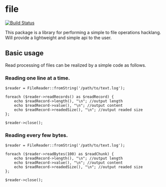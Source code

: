 file
======================================================

[![Build Status](https://travis-ci.org/minimalist-jr/file.svg?branch=master)](https://travis-ci.org/minimalist-jr/file)

This package is a library for performing a simple to file operations hacklang.
Will provide a lightweight and simple api to the user.


Basic usage
------------------------------------------------------

Read processing of files can be realized by a simple code as follows.

### Reading one line at a time.


```hack
$reader = FileReader::fromString('/path/to/text.log');

foreach ($reader->readRecords() as $readRecord) {
	echo $readRecord->length(), "\n"; //output length
	echo $readRecord->value(), "\n"; //output content
	echo $readRecord->readedSize(), "\n"; //output readed size
};

$reader->close();
```

### Reading every few bytes.


```hack
$reader = FileReader::fromString('/path/to/text.log');

foreach ($reader->readBytes(100) as $readChunk) {
	echo $readRecord->length(), "\n"; //output length
	echo $readRecord->value(), "\n"; //output content
	echo $readRecord->readedSize(), "\n"; //output readed size
};

$reader->close();
```
